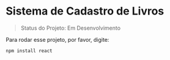 # Sistema de Cadastro de Livros

> Status do Projeto: Em Desenvolvimento

Para rodar esse projeto, por favor, digite:
```
npm install react
```
